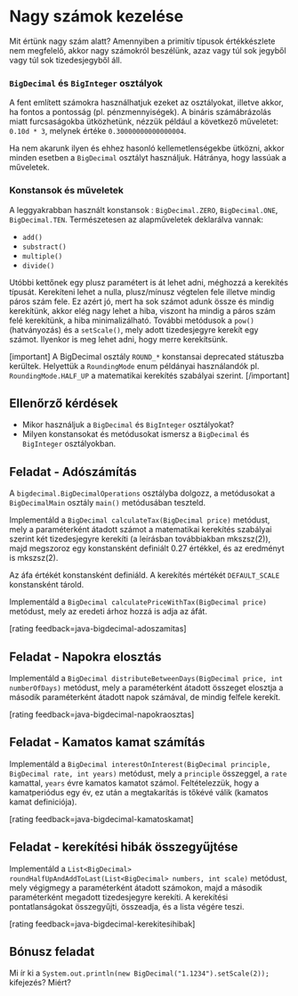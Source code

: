 # Nagy számok kezelése
Mit értünk nagy szám alatt? Amennyiben a primitív típusok értékkészlete nem megfelelő, akkor nagy számokról beszélünk, azaz vagy túl sok jegyből vagy túl sok tizedesjegyből áll.

### `BigDecimal` és `BigInteger` osztályok
A fent említett számokra használhatjuk ezeket az osztályokat, illetve akkor, ha fontos a pontosság (pl. pénzmennyiségek). A bináris számábrázolás miatt furcsaságokba ütközhetünk, nézzük például a következő műveletet:
`0.10d * 3`, melynek értéke `0.30000000000000004`.

Ha nem akarunk ilyen és ehhez hasonló kellemetlenségekbe ütközni, akkor minden esetben a `BigDecimal` osztályt használjuk. Hátránya, hogy lassúak a műveletek.

### Konstansok és műveletek
 A leggyakrabban használt konstansok : `BigDecimal.ZERO`, `BigDecimal.ONE`, `BigDecimal.TEN`. Természetesen az alapműveletek deklarálva vannak:

- `add()`
- `substract()`
- `multiple()`
- `divide()`

Utóbbi kettőnek egy plusz paramétert is át lehet adni, méghozzá a kerekítés típusát. Kerekíteni lehet a nulla, plusz/mínusz végtelen fele illetve mindig páros szám fele. Ez azért jó, mert ha sok számot adunk össze és mindig kerekítünk, akkor elég nagy lehet a hiba, viszont ha mindig a páros szám felé kerekítünk, a hiba minimalizálható. További metódusok a `pow()` (hatványozás) és a `setScale()`, mely adott tizedesjegyre kerekít egy számot. Ilyenkor is meg lehet adni, hogy merre kerekítsünk.

[important]
A BigDecimal osztály `ROUND_*` konstansai deprecated státuszba kerültek. Helyettük a `RoundingMode` enum példányai használandók pl. `RoundingMode.HALF_UP` a matematikai kerekítés szabályai szerint.
[/important]

## Ellenőrző kérdések

* Mikor használjuk a `BigDecimal` és `BigInteger` osztályokat?
* Milyen konstansokat és metódusokat ismersz a `BigDecimal` és `BigInteger` osztályokban.

## Feladat - Adószámítás

A `bigdecimal.BigDecimalOperations` osztályba dolgozz, a metódusokat a `BigDecimalMain` osztály `main()` metódusában
teszteld.

Implementáld a `BigDecimal calculateTax(BigDecimal price)` metódust, mely
a paraméterként átadott számot a matematikai kerekítés szabályai szerint
két tizedesjegyre kerekíti (a leírásban továbbiakban mkszsz(2)), majd
megszoroz egy konstansként definiált 0.27 értékkel, és az eredményt is mkszsz(2).

Az áfa értékét konstansként definiáld. A kerekítés mértékét `DEFAULT_SCALE`
konstansként tárold.

Implementáld a `BigDecimal calculatePriceWithTax(BigDecimal price)` metódust, mely
az eredeti árhoz hozzá is adja az áfát.

[rating feedback=java-bigdecimal-adoszamitas]

## Feladat - Napokra elosztás

Implementáld a `BigDecimal distributeBetweenDays(BigDecimal price, int numberOfDays)`
metódust, mely a paraméterként átadott összeget elosztja a második paraméterként
átadott napok számával, de mindig felfele kerekít.

[rating feedback=java-bigdecimal-napokraosztas]

## Feladat - Kamatos kamat számítás

Implementáld a `BigDecimal interestOnInterest(BigDecimal principle, BigDecimal rate, int years)`
metódust, mely a `principle` összeggel, a `rate` kamattal,
`years` évre kamatos kamatot számol. Feltételezzük, hogy a kamatperiódus egy év, ez után
a megtakarítás is tőkévé válik (kamatos kamat definiciója).

[rating feedback=java-bigdecimal-kamatoskamat]

## Feladat - kerekítési hibák összegyűjtése

Implementáld a `List<BigDecimal> roundHalfUpAndAddToLast(List<BigDecimal> numbers, int scale)`
metódust, mely végigmegy a paraméterként átadott számokon, majd a második paraméterként
megadott tizedesjegyre kerekíti. A kerekítési pontatlanságokat összegyűjti, összeadja, és
a lista végére teszi.

[rating feedback=java-bigdecimal-kerekitesihibak]

## Bónusz feladat

Mi ír ki a `System.out.println(new BigDecimal("1.1234").setScale(2));` kifejezés?
Miért?
